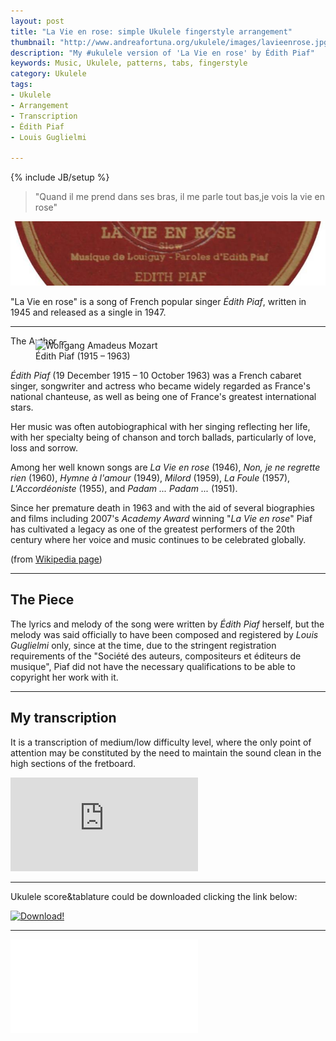 ```yaml
---
layout: post
title: "La Vie en rose: simple Ukulele fingerstyle arrangement"
thumbnail: "http://www.andreafortuna.org/ukulele/images/lavieenrose.jpg"
description: "My #ukulele version of 'La Vie en rose' by Édith Piaf"
keywords: Music, Ukulele, patterns, tabs, fingerstyle
category: Ukulele
tags: 
- Ukulele
- Arrangement
- Transcription
- Édith Piaf
- Louis Guglielmi

---
```

{% include JB/setup %}

>"Quand il me prend dans ses bras, il me parle tout bas,je vois la vie en rose"

![La Vie en Rose](/ukulele/images/lavieenrose.jpg)

"La Vie en rose" is a song of French popular singer *Édith Piaf*, written in 1945 and released as a single in 1947.

<hr/>
The Author
--
<figure style="margin-top:-10px;">
  <img src="https://upload.wikimedia.org/wikipedia/en/thumb/0/0f/Edith_piaf_columbia_posters.jpg/220px-Edith_piaf_columbia_posters.jpg" alt="Wolfgang Amadeus Mozart">
  <figcaption>Édith Piaf (1915 – 1963)</figcaption>
</figure>

*Édith Piaf* (19 December 1915 – 10 October 1963) was a French cabaret singer, songwriter and actress who became widely regarded as France's national chanteuse, as well as being one of France's greatest international stars.

Her music was often autobiographical with her singing reflecting her life, with her specialty being of chanson and torch ballads, particularly of love, loss and sorrow. 

Among her well known songs are *La Vie en rose* (1946), *Non, je ne regrette rien* (1960), *Hymne à l'amour* (1949), *Milord* (1959), *La Foule* (1957), *L'Accordéoniste* (1955), and *Padam ... Padam ...* (1951).

Since her premature death in 1963 and with the aid of several biographies and films including 2007's *Academy Award* winning "*La Vie en rose*" Piaf has cultivated a legacy as one of the greatest performers of the 20th century where her voice and music continues to be celebrated globally.

(from [Wikipedia page](https://en.wikipedia.org/wiki/%C3%89dith_Piaf))

<hr/>

The Piece
--
The lyrics and melody of the song were written by *Édith Piaf* herself, but the melody was said officially to have been composed and registered by *Louis Guglielmi* only, since at the time, due to the stringent registration requirements of the "Société des auteurs, compositeurs et éditeurs de musique", Piaf did not have the necessary qualifications to be able to copyright her work with it.

<hr/>

My transcription
--
It is a transcription of medium/low difficulty level, where the only point of attention may be constituted by the need to maintain the sound clean in the high sections of the fretboard.

<div class="video-container">
<iframe src="https://www.youtube.com/embed/QXMQIs5YqQk" frameborder="0" allowfullscreen></iframe>
</div>

<hr/>

Ukulele score&tablature could be downloaded clicking the link below:

[![Download!](http://www.andreafortuna.org/images/Download-PDF-Button.png)](http://www.andreafortuna.org/ukulele/files/LaVieEnRose.pdf)

<hr/>
<div class="video-container">
<embed src="/ukulele/files/LaVieEnRose.pdf" pluginspage="http://www.adobe.com/products/acrobat/readstep2.html">
</div>
